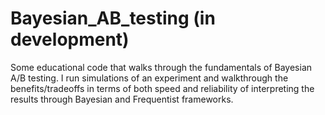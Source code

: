 # Bayesian_AB_testing (in development)
Some educational code that walks through the fundamentals of Bayesian A/B testing. 
I run simulations of an experiment and walkthrough the benefits/tradeoffs in terms of both speed and reliability 
of interpreting the results through Bayesian and Frequentist frameworks. 
